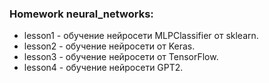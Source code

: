### Homework neural_networks:

*   lesson1 - обучение нейросети MLPClassifier от sklearn.
*   lesson2 - обучение нейросети от Keras.
*   lesson3 - обучение нейросети от TensorFlow.
*   lesson4 - обучение нейросети GPT2.
